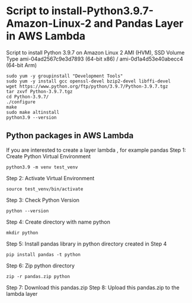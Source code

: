 # Script to install-Python3.9.7-Amazon-Linux-2 and Pandas Layer in AWS Lambda

Script to install Python 3.9.7 on Amazon Linux 2 AMI (HVM), SSD Volume Type 
ami-04ad2567c9e3d7893 (64-bit x86) / ami-0d1a4d53e40abecc4 (64-bit Arm)

```
sudo yum -y groupinstall "Development Tools"
sudo yum -y install gcc openssl-devel bzip2-devel libffi-devel
wget https://www.python.org/ftp/python/3.9.7/Python-3.9.7.tgz
tar zxvf Python-3.9.7.tgz
cd Python-3.9.7/
./configure
make
sudo make altinstall
python3.9 --version
```

## Python packages in AWS Lambda 

If you are interested to create a layer lambda , for example pandas
Step 1: Create Python Virtual Environment

```
python3.9 -m venv test_venv
```

Step 2: Activate Virtual Environment

```
source test_venv/bin/activate
```

Step 3: Check Python Version

```
python --version  

```

Step 4: Create directory with name python

```
mkdir python
```

Step 5: Install pandas library in python directory created in Step 4

```
pip install pandas -t python  

```

Step 6: Zip python directory

```
zip -r pandas.zip python
```

Step 7: Download this pandas.zip
Step 8: Upload this pandas.zip to the lambda layer
